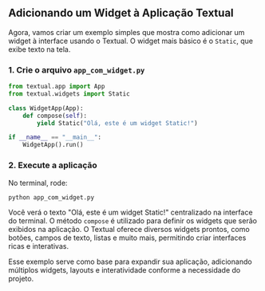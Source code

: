 ## Adicionando um Widget à Aplicação Textual

Agora, vamos criar um exemplo simples que mostra como adicionar um widget à interface usando o Textual. O widget mais básico é o `Static`, que exibe texto na tela.

### 1. Crie o arquivo `app_com_widget.py`

```python
from textual.app import App
from textual.widgets import Static

class WidgetApp(App):
    def compose(self):
        yield Static("Olá, este é um widget Static!")

if __name__ == "__main__":
    WidgetApp().run()
```

### 2. Execute a aplicação

No terminal, rode:

```bash
python app_com_widget.py
```

Você verá o texto "Olá, este é um widget Static!" centralizado na interface do terminal. O método `compose` é utilizado para definir os widgets que serão exibidos na aplicação. O Textual oferece diversos widgets prontos, como botões, campos de texto, listas e muito mais, permitindo criar interfaces ricas e interativas.

Esse exemplo serve como base para expandir sua aplicação, adicionando múltiplos widgets, layouts e interatividade conforme a necessidade do projeto.